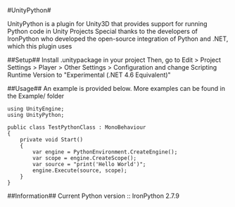 ﻿#UnityPython#

UnityPython is a plugin for Unity3D that provides support for running Python code in Unity Projects
Special thanks to the developers of IronPython who developed the open-source integration of Python and .NET, which this plugin uses

##Setup##
Install .unitypackage in your project
Then, go to Edit > Project Settings > Player > Other Settings > Configuration and change Scripting Runtime Version to "Experimental (.NET 4.6 Equivalent)"

##Usage##
An example is provided below. More examples can be found in the Example/ folder

```
using UnityEngine;
using UnityPython;

public class TestPythonClass : MonoBehaviour
{
    private void Start()
    {
        var engine = PythonEnvironment.CreateEngine();
        var scope = engine.CreateScope();
        var source = "print('Hello World')";
        engine.Execute(source, scope);
    }
}
```

##Information##
Current Python version :: IronPython 2.7.9